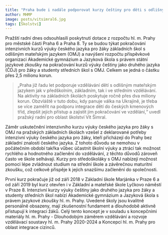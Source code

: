 ```yaml
---
title: "Praha bude i nadále podporovat kurzy češtiny pro děti s odlišným mateřským jazykem a jejich integraci do českých škol"
author: MHMP
image: posts/vitsimral6.jpg
tags: [Školství]
---
```


Pražští radní dnes odsouhlasili poskytnutí dotace z rozpočtu hl. m. Prahy pro městské části Praha 6 a Praha 8. Ty se budou týkat pokračování intenzivních kurzů výuky českého jazyka pro žáky základních škol s odlišným mateřským jazykem (OMJ) a navýšení rozpočtu příspěvkové organizaci Akademické gymnázium a Jazyková škola s právem státní jazykové zkoušky na pokračování kurzů výuky češtiny jako druhého jazyka (ČDJ) pro žáky a studenty středních škol s OMJ. Celkem se jedná o částku přes 2,5 milionu korun. 

> „Praha již řadu let podporuje vzdělávání dětí s odlišným mateřským jazykem jak v předškolním, základním, tak i ve středním vzdělávání. Na aktivity na základních školách poskytuje ročně přes dva miliony korun. Obzvláště v tuto dobu, kdy panuje válka na Ukrajině, je třeba se více zaměřit na podporu integrace dětí do českých kmenových tříd, zlepšit jejich přístup a zajistit jim pokračování ve vzdělání,“ uvedl pražský radní pro oblast školství Vít Šimral. 

Záměr uskutečnění intenzivního kurzu výuky českého jazyka pro žáky s OMJ na pražských základních školách vzešel z deklarované potřeby intenzivní výuky českého jazyka pro žáky, kteří přicházejí do Prahy bez základní znalosti českého jazyka. Z tohoto důvodu se nemohou v počátečním období takřka vůbec účastnit školní výuky a ztrácí tak možnost rychlého a hodnotného začlenění do vzdělávání, z těchto důvodů zároveň často ve škole selhávají. Kurzy pro středoškoláky s OMJ nabízejí možnost pomoci lépe zvládnout studium na střední škole a závěrečnou maturitní zkoušku, což celkově přispěje k jejich snazšímu začlenění do společnosti. 

První kurz pokračuje již od září 2018 v Základní škole Marjánka v Praze 6 a od září 2019 byl kurz otevřen i v Základní a mateřské škole Lyčkovo náměstí v Praze 8. Intenzivní kurzy výuky češtiny jako druhého jazyka pro žáky a studenty středních škol nabízí Akademické gymnázium a Jazyková škola s právem jazykové zkoušky hl. m. Prahy. Uvedené školy jsou kvalitně personálně obsazeny, mají zkušenostní fundament a dlouhodobě aktivně přistupují k integraci žáků. Celý tento koncept je v souladu s koncepčními materiály hl. m. Prahy - Dlouhodobým záměrem vzdělávání a rozvoje vzdělávací soustavy hl. m. Prahy 2020-2024 a Koncepcí hl. m. Prahy pro oblast integrace cizinců.  

 
